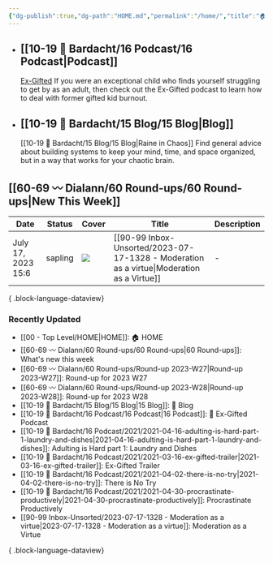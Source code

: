 ```yaml
---
{"dg-publish":true,"dg-path":"HOME.md","permalink":"/home/","title":"🏠 HOME","pinned":true,"contentClasses":"dashboard cards","tags":["gardenEntry"],"noteIcon":"","created":"2021-10-13","updated":"2023-07-18T23:04:53.672-04:00"}
---
```


- ## [[10-19 💢 Bardacht/16 Podcast/16 Podcast\|Podcast]]
  [Ex-Gifted](https://exgifted.com/)
  If you were an exceptional child who finds yourself struggling to get by as an adult, then check out the Ex-Gifted podcast to learn how to deal with former gifted kid burnout.

- ## [[10-19 💢 Bardacht/15 Blog/15 Blog\|Blog]]
  [[10-19 💢 Bardacht/15 Blog/15 Blog\|Raine in Chaos]]
  Find general advice about building systems to keep your mind, time, and space organized, but in a way that works for your chaotic brain.

## [[60-69 〰️ Dialann/60 Round-ups/60 Round-ups\|New This Week]]
| Date               | Status  | Cover                                                                                                                                                                                                           | Title                                                                                        | Description |
| ------------------ | ------- | --------------------------------------------------------------------------------------------------------------------------------------------------------------------------------------------------------------- | -------------------------------------------------------------------------------------------- | ----------- |
| July 17, 2023 15:6 | sapling | ![](https://images.unsplash.com/photo-1524311583145-d5593bd3502a?crop=entropy&cs=tinysrgb&fit=max&fm=jpg&ixid=M3wzNjAwOTd8MHwxfHNlYXJjaHwxMDN8fGJvb2tzfGVufDB8MHx8fDE2ODk2MTg1MDd8MA&ixlib=rb-4.0.3&q=80&w=200) | [[90-99 Inbox-Unsorted/2023-07-17-1328 - Moderation as a virtue\|Moderation as a Virtue]] | \-          |

{ .block-language-dataview}

### Recently Updated
- [[00 - Top Level/HOME\|HOME]]: 🏠 HOME
- [[60-69 〰️ Dialann/60 Round-ups/60 Round-ups\|60 Round-ups]]: What's new this week
- [[60-69 〰️ Dialann/60 Round-ups/Round-up 2023-W27\|Round-up 2023-W27]]: Round-up for 2023 W27
- [[60-69 〰️ Dialann/60 Round-ups/Round-up 2023-W28\|Round-up 2023-W28]]: Round-up for 2023 W28
- [[10-19 💢 Bardacht/15 Blog/15 Blog\|15 Blog]]: 📌 Blog
- [[10-19 💢 Bardacht/16 Podcast/16 Podcast\|16 Podcast]]: 📌 Ex-Gifted Podcast
- [[10-19 💢 Bardacht/16 Podcast/2021/2021-04-16-adulting-is-hard-part-1-laundry-and-dishes\|2021-04-16-adulting-is-hard-part-1-laundry-and-dishes]]: Adulting is Hard part 1: Laundry and Dishes
- [[10-19 💢 Bardacht/16 Podcast/2021/2021-03-16-ex-gifted-trailer\|2021-03-16-ex-gifted-trailer]]: Ex-Gifted Trailer
- [[10-19 💢 Bardacht/16 Podcast/2021/2021-04-02-there-is-no-try\|2021-04-02-there-is-no-try]]: There is No Try
- [[10-19 💢 Bardacht/16 Podcast/2021/2021-04-30-procrastinate-productively\|2021-04-30-procrastinate-productively]]: Procrastinate Productively
- [[90-99 Inbox-Unsorted/2023-07-17-1328 - Moderation as a virtue\|2023-07-17-1328 - Moderation as a virtue]]: Moderation as a Virtue

{ .block-language-dataview}





